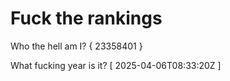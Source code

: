 # Fuck the rankings

Who the hell am I?
{ 23358401 }

What fucking year is it?
[ 2025-04-06T08:33:20Z ]
